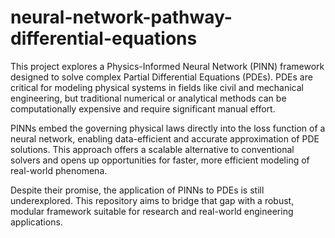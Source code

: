 # neural-network-pathway-differential-equations
This project explores a Physics-Informed Neural Network (PINN) framework designed to solve complex Partial Differential Equations (PDEs). PDEs are critical for modeling physical systems in fields like civil and mechanical engineering, but traditional numerical or analytical methods can be computationally expensive and require significant manual effort.

PINNs embed the governing physical laws directly into the loss function of a neural network, enabling data-efficient and accurate approximation of PDE solutions. This approach offers a scalable alternative to conventional solvers and opens up opportunities for faster, more efficient modeling of real-world phenomena.

Despite their promise, the application of PINNs to PDEs is still underexplored. This repository aims to bridge that gap with a robust, modular framework suitable for research and real-world engineering applications.

